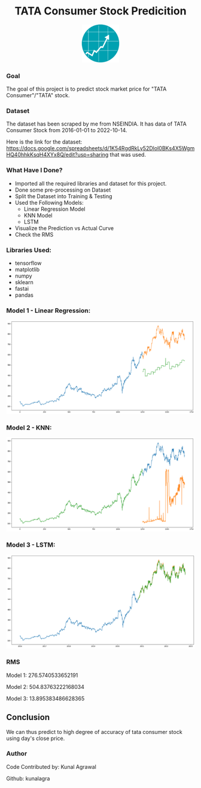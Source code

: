 <div align = 'center'>
  <h1>TATA Consumer Stock Predicition</h1>
  <img src="Images/clipart.png" width="20%">
</div>

### Goal

The goal of this project is to predict stock market price for "TATA Consumer"/"TATA" stock.

### Dataset

The dataset has been scraped by me from NSEINDIA.
It has data of TATA Consumer Stock from 2016-01-01 to 2022-10-14.

Here is the link for the dataset: https://docs.google.com/spreadsheets/d/1K54RgdRkLy52DloI0BKs4X5WgmHQ40hhkKsqH4XYx8Q/edit?usp=sharing that was used.

### What Have I Done?

- Imported all the required libraries and dataset for this project.
- Done some pre-processing on Dataset
- Split the Dataset into Training & Testing
- Used the Following Models:
  - Linear Regression Model
  - KNN Model
  - LSTM
- Visualize the Prediction vs Actual Curve
- Check the RMS

### Libraries Used:

- tensorflow
- matplotlib
- numpy
- sklearn
- fastai
- pandas

### Model 1 - Linear Regression:

![Linear Regression](Images/LR.png)

### Model 2 - KNN:

![KNN](Images/KNN.png)

### Model 3 - LSTM:

![LSTM](Images/LSTM.png)

### RMS

Model 1: 276.5740533652191

Model 2: 504.83763222168034

Model 3: 13.895383486628365

## Conclusion

We can thus predict to high degree of accuracy of tata consumer stock using day's close price.

### Author

Code Contributed by: Kunal Agrawal

Github: kunalagra
